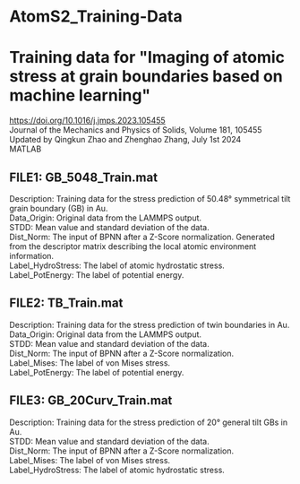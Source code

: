 # AtomS2_Training-Data
# Training data for "Imaging of atomic stress at grain boundaries based on machine learning" 

https://doi.org/10.1016/j.jmps.2023.105455  
Journal of the Mechanics and Physics of Solids, Volume 181, 105455  
Updated by Qingkun Zhao and Zhenghao Zhang, July 1st 2024  
MATLAB

## FILE1: GB_5048_Train.mat

Description: Training data for the stress prediction of 50.48° symmetrical tilt grain boundary (GB) in Au.  
	Data_Origin: Original data from the LAMMPS output.  
	STDD: Mean value and standard deviation of the data.  
	Dist_Norm: The input of BPNN after a Z-Score normalization. Generated from the descriptor matrix describing the local atomic environment information.  
	Label_HydroStress: The label of atomic hydrostatic stress.  
	Label_PotEnergy: The label of potential energy.  

## FILE2: TB_Train.mat

Description: Training data for the stress prediction of twin boundaries in Au.  
	Data_Origin: Original data from the LAMMPS output.  
	STDD: Mean value and standard deviation of the data.  
	Dist_Norm: The input of BPNN after a Z-Score normalization.   
	Label_Mises: The label of von Mises stress.  
	Label_PotEnergy: The label of potential energy.  


## FILE3: GB_20Curv_Train.mat

Description: Training data for the stress prediction of 20° general tilt GBs in Au.  
	STDD: Mean value and standard deviation of the data.  
	Dist_Norm: The input of BPNN after a Z-Score normalization.   
	Label_Mises: The label of von Mises stress.  
	Label_HydroStress: The label of atomic hydrostatic stress.  


